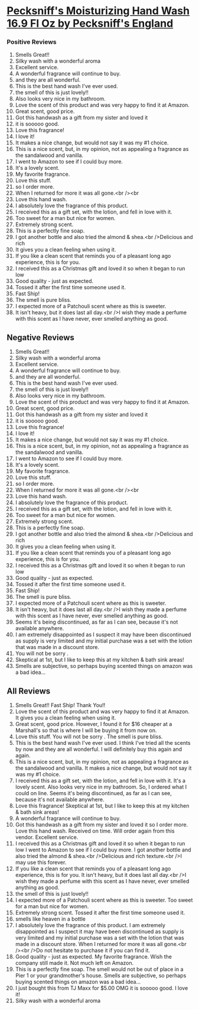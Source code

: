 # [Pecksniff&#x27;s Moisturizing Hand Wash 16.9 Fl Oz by Pecksniff&#x27;s England](https://products.checkmycream.com/products/Pecksniff&#x27;s-Moisturizing-Hand-Wash-16.9-Fl-Oz-by-Pecksniff&#x27;s-England.html)

### Positive Reviews

<ol>
      <li>Smells Great!!</li>
      <li>Silky wash with a wonderful aroma</li>
      <li>Excellent service.</li>
      <li>A wonderful fragrance will continue to buy.</li>
      <li>and they are all wonderful.  </li>
      <li>This is the best hand wash I&#x27;ve ever used.  </li>
      <li>the smell of this is just lovely!!</li>
      <li>Also looks very nice in my bathroom.</li>
      <li>Love the scent of this product and was very happy  to find it at Amazon.</li>
      <li>Great scent, good price.  </li>
      <li>Got this handwash as a gift from my sister and loved it</li>
      <li>it is sooooo good.  </li>
      <li>Love this fragrance!  </li>
      <li>I love it!</li>
      <li>It makes a nice change, but would not say it was my #1 choice.</li>
      <li>This is a nice scent, but, in my opinion, not as appealing a fragrance as the sandalwood and vanilla.  </li>
      <li>I went to Amazon to see if I could buy more.</li>
      <li>It&#x27;s a lovely scent.  </li>
      <li>My favorite fragrance.  </li>
      <li>Love this stuff.</li>
      <li>so I order more.  </li>
      <li>When I returned for more it was all gone.&lt;br /&gt;&lt;br</li>
      <li>Love this hand wash.  </li>
      <li>I absolutely love the fragrance of this product.  </li>
      <li>I received this as a gift set, with the lotion, and fell in love with it.  </li>
      <li>Too sweet for a man but nice for women.</li>
      <li>Extremely strong scent.  </li>
      <li>This is a perfectly fine soap.</li>
      <li>I got another bottle and also tried the almond &amp; shea.&lt;br /&gt;Delicious and rich</li>
      <li>It gives you a clean feeling when using it.</li>
      <li>If you like a clean scent that reminds you of a pleasant long ago experience, this is for you.  </li>
      <li>I received this as a Christmas gift and loved it so when it began to run low</li>
      <li>Good quality - just as expected.  </li>
      <li>Tossed it after the first time someone used it.</li>
      <li>Fast Ship!</li>
      <li>The smell is pure bliss.</li>
      <li>I expected more of a Patchouli scent where as this is sweeter.  </li>
      <li>It isn&#x27;t heavy, but it does last all day.&lt;br /&gt;I wish they made a perfume with this scent as I have never, ever smelled anything as good.</li>
</ol>


<h2>Negative Reviews</h2>
<ol>
<li> Smells Great!!</li>
<li> Silky wash with a wonderful aroma</li>
<li> Excellent service.</li>
<li> A wonderful fragrance will continue to buy.</li>
<li> and they are all wonderful.  </li>
<li> This is the best hand wash I&#x27;ve ever used.  </li>
<li> the smell of this is just lovely!!</li>
<li> Also looks very nice in my bathroom.</li>
<li> Love the scent of this product and was very happy  to find it at Amazon.</li>
<li> Great scent, good price.  </li>
<li> Got this handwash as a gift from my sister and loved it</li>
<li> it is sooooo good.  </li>
<li> Love this fragrance!  </li>
<li> I love it!</li>
<li> It makes a nice change, but would not say it was my #1 choice.</li>
<li> This is a nice scent, but, in my opinion, not as appealing a fragrance as the sandalwood and vanilla.  </li>
<li> I went to Amazon to see if I could buy more.</li>
<li> It&#x27;s a lovely scent.  </li>
<li> My favorite fragrance.  </li>
<li> Love this stuff.</li>
<li> so I order more.  </li>
<li> When I returned for more it was all gone.&lt;br /&gt;&lt;br</li>
<li> Love this hand wash.  </li>
<li> I absolutely love the fragrance of this product.  </li>
<li> I received this as a gift set, with the lotion, and fell in love with it.  </li>
<li> Too sweet for a man but nice for women.</li>
<li> Extremely strong scent.  </li>
<li> This is a perfectly fine soap.</li>
<li> I got another bottle and also tried the almond &amp; shea.&lt;br /&gt;Delicious and rich</li>
<li> It gives you a clean feeling when using it.</li>
<li> If you like a clean scent that reminds you of a pleasant long ago experience, this is for you.  </li>
<li> I received this as a Christmas gift and loved it so when it began to run low</li>
<li> Good quality - just as expected.  </li>
<li> Tossed it after the first time someone used it.</li>
<li> Fast Ship!</li>
<li> The smell is pure bliss.</li>
<li> I expected more of a Patchouli scent where as this is sweeter.  </li>
<li> It isn&#x27;t heavy, but it does last all day.&lt;br /&gt;I wish they made a perfume with this scent as I have never, ever smelled anything as good.</li>
<li> Seems it&#x27;s being discontinued, as far as I can see, because it&#x27;s not available anywhere.</li>
<li> I am extremely disappointed as I suspect it may have been discontinued as supply is very limited and my initial purchase was a set with the lotion that was made in a discount store.  </li>
<li> You will not be sorry .</li>
<li> Skeptical at 1st, but I like to keep this at my kitchen &amp; bath sink areas!</li>
<li> Smells are subjective, so perhaps buying scented things on amazon was a bad idea...</li>
</ol>

<h2>All Reviews</h2>

<ol>
    <li> Smells Great!! Fast Ship! Thank You!!</li>
    <li> Love the scent of this product and was very happy  to find it at Amazon. It gives you a clean feeling when using it.</li>
    <li> Great scent, good price.  However, I found it for $16 cheaper at a Marshall&#x27;s so that is where I will be buying it from now on.</li>
    <li> Love this stuff. You will not be sorry . The smell is pure bliss.</li>
    <li> This is the best hand wash I&#x27;ve ever used.  I think I&#x27;ve tried all the scents by now and they are all wonderful.  I will definitely buy this again and again.</li>
    <li> This is a nice scent, but, in my opinion, not as appealing a fragrance as the sandalwood and vanilla.  It makes a nice change, but would not say it was my #1 choice.</li>
    <li> I received this as a gift set, with the lotion, and fell in love with it.  It&#x27;s a lovely scent.  Also looks very nice in my bathroom. So, I ordered what I could on line.  Seems it&#x27;s being discontinued, as far as I can see, because it&#x27;s not available anywhere.</li>
    <li> Love this fragrance!  Skeptical at 1st, but I like to keep this at my kitchen &amp; bath sink areas!</li>
    <li> A wonderful fragrance will continue to buy.</li>
    <li> Got this handwash as a gift from my sister and loved it so I order more.  Love this hand wash.  Received on time.  Will order again from this vendor.  Excellent service.</li>
    <li> I received this as a Christmas gift and loved it so when it began to run low I went to Amazon to see if I could buy more. I got another bottle and also tried the almond &amp; shea.&lt;br /&gt;Delicious and rich texture.&lt;br /&gt;I may use this forever.</li>
    <li> If you like a clean scent that reminds you of a pleasant long ago experience, this is for you.  It isn&#x27;t heavy, but it does last all day.&lt;br /&gt;I wish they made a perfume with this scent as I have never, ever smelled anything as good.</li>
    <li> the smell of this is just lovely!!</li>
    <li> I expected more of a Patchouli scent where as this is sweeter.  Too sweet for a man but nice for women.</li>
    <li> Extremely strong scent.  Tossed it after the first time someone used it.</li>
    <li> smells like heaven in a bottle</li>
    <li> I absolutely love the fragrance of this product.  I am extremely disappointed as I suspect it may have been discontinued as supply is very limited and my initial purchase was a set with the lotion that was made in a discount store.  When I returned for more it was all gone.&lt;br /&gt;&lt;br /&gt;Do not hesitate to purchase it if you can find it.</li>
    <li> Good quality - just as expected.  My favorite fragrance.  Wish the company still made it.  Not much left on Amazon.</li>
    <li> This is a perfectly fine soap. The smell would not be out of place in a Pier 1 or your grandmother&#x27;s house. Smells are subjective, so perhaps buying scented things on amazon was a bad idea...</li>
    <li> I just bought this from TJ Maxx for $5.00 OMG it is sooooo good.  I love it!</li>
    <li> Silky wash with a wonderful aroma</li>
</ol>




